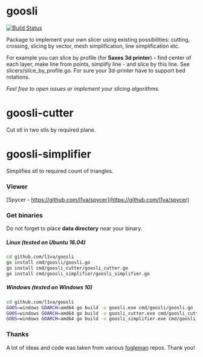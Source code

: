 # goosli

[![Build Status](https://travis-ci.org/l1va/goosli.svg?branch=master)](https://travis-ci.org/l1va/goosli)

Package to implement your own slicer using existing possibilities: cutting, crossing, 
slicing by vector, mesh simplification, line simplification etc.

For example you can slice by profile (for <b>5axes 3d printer</b>) - find center of 
each layer, make line from points, simplify line - and slice by this line. 
See slicers/slice_by_profile.go. For sure your 3d-printer have to support bed rotations.

<i>Feel free to open issues or implement your slicing algorithms.</i>

# goosli-cutter
Cut stl in two stls by required plane.

# goosli-simplifier
Simplifies stl to required count of triangles.

### Viewer
[Spycer - https://github.com/l1va/spycer](https://github.com/l1va/spycer)

### Get binaries
Do not forget to place <b>data directory</b> near your binary. 
##### Linux (tested on Ubuntu 16.04)
```bash
cd github.com/l1va/goosli
go install cmd/goosli/goosli.go 
go install cmd/goosli_cutter/goosli_cutter.go 
go install cmd/goosli_simplifier/goosli_simplifier.go
```
##### Windows (tested on Windows 10)
```bash
cd github.com/l1va/goosli
GOOS=windows GOARCH=amd64 go build -o goosli.exe cmd/goosli/goosli.go 
GOOS=windows GOARCH=amd64 go build -o goosli_cutter.exe cmd/goosli_cutter/goosli_cutter.go 
GOOS=windows GOARCH=amd64 go build -o goosli_simplifier.exe cmd/goosli_simplifier/goosli_simplifier.go 
```

### Thanks
A lot of ideas and code was taken from various [fogleman](https://github.com/fogleman) 
repos. Thank you!
